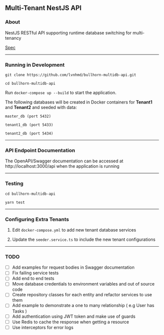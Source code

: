 ## Multi-Tenant NestJS API

### About

NestJS RESTful API supporting runtime database switching for multi-tenancy

[Spec](https://github.com/lvnhmd/multidb-api/blob/main/spec/spec.pdf)

---

### Running in Development

`git clone https://github.com/lvnhmd/bullhorn-multidb-api.git`

`cd bullhorn-multidb-api`

Run `docker-compose up --build` to start the application.

The following databases will be created in Docker containers for **Tenant1** and **Tenant2** 
and seeded with data:

`master_db (port 5432)`

`tenant1_db (port 5433)`

`tenant2_db (port 5434)`

---

### API Endpoint Documentation

The OpenAPI/Swagger documentation can be accessed at http://localhost:3000/api when the application is running

---

### Testing

`cd bullhorn-multidb-api`

`yarn test`

---

### Configuring Extra Tenants

1. Edit `docker-compose.yml` to add new tenant database services

2. Update the `seeder.service.ts` to include the new tenant configurations

---

### TODO

- [ ] Add examples for request bodies in Swagger documentation 
- [ ] Fix failing service tests 
- [ ] Add end to end tests
- [ ] Move database credentials to environment variables and out of source code
- [ ] Create repository classes for each entity and refactor services to use them
- [ ] Add example to demonstrate a one to many relationship ( e.g User has Tasks )
- [ ] Add authentication using JWT token and make use of guards
- [ ] Use Redis to cache the response when getting a resource
- [ ] Use interceptors for error logs
